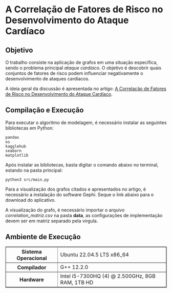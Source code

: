 # A Correlação de Fatores de Risco no Desenvolvimento do Ataque Cardíaco

## Objetivo
O trabalho consiste na aplicação de grafos em uma situação específica, sendo o problema principal *ataque cardíaco*. O objetivo é descobrir quais conjuntos de fatores de risco podem influenciar negativamente o desenvolvimento de ataques cardíacos.

A ideia geral da discussão é apresentada no artigo: <a href="A_Correlação_de_Fatores_de_Risco_no_Desenvolvimento_do_Ataque_Cardíaco.pdf">A Correlação de Fatores de Risco no Desenvolvimento do Ataque Cardíaco</a>.

## Compilação e Execução

Para executar o algoritmo de modelagem, é necessário instalar as seguintes bibliotecas em Python: 

    pandas 
    os
    kagglehub
    seaborn 
    matplotlib

Após instalar as bibliotecas, basta digitar o comando abaixo no terminal, estando na pasta principal:

    python3 src/main.py


Para a visualização dos grafos citados e apresentados no artigo, é necessário a instalação do software Gephi. Seque o link abaixo para o download do aplicativo.



A visualização do grafo, é necessário importar o arquivo *correlation_matriz.csv* na pasta **data**, as configurações de implementação devem ser em matriz separado pela virgula.


## Ambiente de Execução
<table border="1">
  <tr> 
    <th>Sistema Operacional</th>
    <td>Ubuntu 22.04.5 LTS x86_64</td>
  </tr>
  <tr>
    <th>Compilador</th>
    <td>G++ 12.2.0</td>
  </tr>
  <tr>
    <th>Hardware</th>
    <td>Intel i5-7300HQ (4) @ 2.500GHz, 8GB RAM, 1TB HD</td>
  </tr>
</table>
